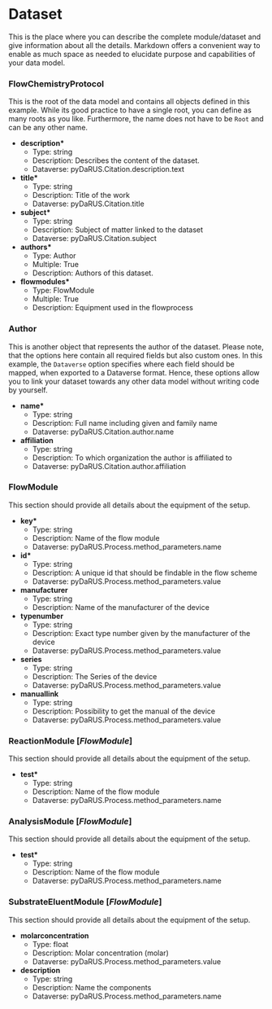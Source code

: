 # Dataset

This is the place where you can describe the complete module/dataset and give information about all the details. Markdown offers a convenient way to enable as much space as needed to elucidate purpose and capabilities of your data model.

### FlowChemistryProtocol

This is the root of the data model and contains all objects defined in this example. While its good practice to have a single root, you can define as many roots as you like. Furthermore, the name does not have to be ```Root``` and can be any other name.

- __description*__
  - Type: string
  - Description: Describes the content of the dataset.
  - Dataverse: pyDaRUS.Citation.description.text
- __title*__
  - Type: string
  - Description: Title of the work
  - Dataverse: pyDaRUS.Citation.title
- __subject*__
  - Type: string
  - Description: Subject of matter linked to the dataset
  - Dataverse: pyDaRUS.Citation.subject
- __authors*__
  - Type: Author
  - Multiple: True
  - Description: Authors of this dataset.
- __flowmodules*__
  - Type: FlowModule
  - Multiple: True
  - Description: Equipment used in the flowprocess

### Author

This is another object that represents the author of the dataset. Please note, that the options here contain all required fields but also custom ones. In this example, the ```Dataverse``` option specifies where each field should be mapped, when exported to a Dataverse format. Hence, these options allow you to link your dataset towards any other data model without writing code by yourself.

- __name*__
  - Type: string
  - Description: Full name including given and family name
  - Dataverse: pyDaRUS.Citation.author.name
- __affiliation__
  - Type: string
  - Description: To which organization the author is affiliated to
  - Dataverse: pyDaRUS.Citation.author.affiliation
  
### FlowModule

This section should provide all details about the equipment of the setup.

- __key*__
  - Type: string
  - Description: Name of the flow module
  - Dataverse: pyDaRUS.Process.method_parameters.name
- __id*__
  - Type: string
  - Description: A unique id that should be findable in the flow scheme
  - Dataverse: pyDaRUS.Process.method_parameters.value
- __manufacturer__
  - Type: string
  - Description: Name of the manufacturer of the device
- __typenumber__
  - Type: string
  - Description: Exact type number given by the manufacturer of the device
  - Dataverse: pyDaRUS.Process.method_parameters.value
- __series__
  - Type: string
  - Description: The Series of the device
  - Dataverse: pyDaRUS.Process.method_parameters.value
- __manuallink__
  - Type: string
  - Description: Possibility to get the manual of the device
  - Dataverse: pyDaRUS.Process.method_parameters.value

### ReactionModule [_FlowModule_]

This section should provide all details about the equipment of the setup.

- __test*__
  - Type: string
  - Description: Name of the flow module
  - Dataverse: pyDaRUS.Process.method_parameters.name

### AnalysisModule [_FlowModule_]

This section should provide all details about the equipment of the setup.

- __test*__
  - Type: string
  - Description: Name of the flow module
  - Dataverse: pyDaRUS.Process.method_parameters.name

### SubstrateEluentModule [_FlowModule_]

This section should provide all details about the equipment of the setup.

- __molarconcentration__
  - Type: float
  - Description: Molar concentration (molar)
  - Dataverse: pyDaRUS.Process.method_parameters.value
- __description__
  - Type: string
  - Description: Name the components
  - Dataverse: pyDaRUS.Process.method_parameters.name
